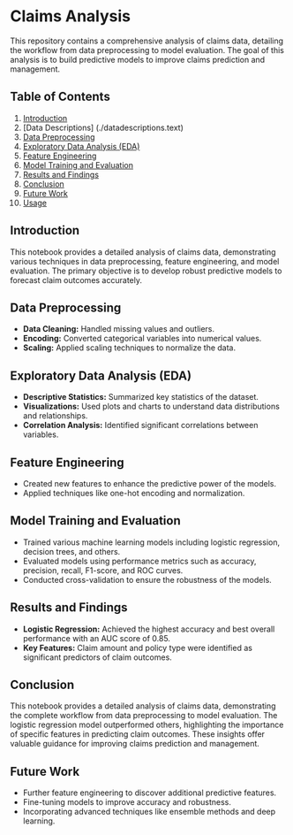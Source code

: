 # Claims Analysis

This repository contains a comprehensive analysis of claims data, detailing the workflow from data preprocessing to model evaluation. The goal of this analysis is to build predictive models to improve claims prediction and management.

## Table of Contents
1. [Introduction](#introduction)
2. [Data Descriptions] (./datadescriptions.text)
3. [Data Preprocessing](#data-preprocessing)
4. [Exploratory Data Analysis (EDA)](#exploratory-data-analysis-eda)
5. [Feature Engineering](#feature-engineering)
6. [Model Training and Evaluation](#model-training-and-evaluation)
7. [Results and Findings](#results-and-findings)
8. [Conclusion](#conclusion)
9. [Future Work](#future-work)
10. [Usage](#usage)

## Introduction
This notebook provides a detailed analysis of claims data, demonstrating various techniques in data preprocessing, feature engineering, and model evaluation. The primary objective is to develop robust predictive models to forecast claim outcomes accurately.


## Data Preprocessing
- **Data Cleaning:** Handled missing values and outliers.
- **Encoding:** Converted categorical variables into numerical values.
- **Scaling:** Applied scaling techniques to normalize the data.

## Exploratory Data Analysis (EDA)
- **Descriptive Statistics:** Summarized key statistics of the dataset.
- **Visualizations:** Used plots and charts to understand data distributions and relationships.
- **Correlation Analysis:** Identified significant correlations between variables.

## Feature Engineering
- Created new features to enhance the predictive power of the models.
- Applied techniques like one-hot encoding and normalization.

## Model Training and Evaluation
- Trained various machine learning models including logistic regression, decision trees, and others.
- Evaluated models using performance metrics such as accuracy, precision, recall, F1-score, and ROC curves.
- Conducted cross-validation to ensure the robustness of the models.

## Results and Findings
- **Logistic Regression:** Achieved the highest accuracy and best overall performance with an AUC score of 0.85.
- **Key Features:** Claim amount and policy type were identified as significant predictors of claim outcomes.

## Conclusion
This notebook provides a detailed analysis of claims data, demonstrating the complete workflow from data preprocessing to model evaluation. The logistic regression model outperformed others, highlighting the importance of specific features in predicting claim outcomes. These insights offer valuable guidance for improving claims prediction and management.

## Future Work
- Further feature engineering to discover additional predictive features.
- Fine-tuning models to improve accuracy and robustness.
- Incorporating advanced techniques like ensemble methods and deep learning.
